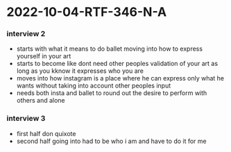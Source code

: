 # 2022-10-04-RTF-346-N-A


### interview 2
- starts with what it means to do ballet moving into how to express yourself in your art
- starts to become like dont need other peoples validation of your art as long as you kknow it expresses who you are
- moves into how instagram is a place where he can express only what he wants without taking into account other peoples input
- needs both insta and ballet to round out the desire to perform with others and alone


### interview 3 
- first half don quixote
- second half going into had to be who i am and have to do it for me 
